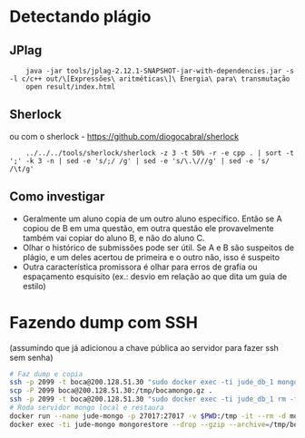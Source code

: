 # Detectando plágio

## JPlag

		java -jar tools/jplag-2.12.1-SNAPSHOT-jar-with-dependencies.jar -s -l c/c++ out/\[Expressões\ aritméticas\]\ Energia\ para\ transmutação
		open result/index.html

## Sherlock

ou com o sherlock - <https://github.com/diogocabral/sherlock>

		../../../tools/sherlock/sherlock -z 3 -t 50% -r -e cpp . | sort -t ';' -k 3 -n | sed -e 's/;/ /g' | sed -e 's/\.\///g' | sed -e 's/ /\t/g'

## Como investigar

- Geralmente um aluno copia de um outro aluno específico. Então se A copiou de B em uma questão, em outra questão ele provavelmente também vai copiar do aluno B, e não do aluno C.
- Olhar o histórico de submissões pode ser útil. Se A e B são suspeitos de plágio, e um deles acertou de primeira e o outro não, isso é suspeito
- Outra característica promissora é olhar para erros de grafia ou espaçamento esquisito (ex.: desvio em relação ao que dita um guia de estilo)

# Fazendo dump com SSH

(assumindo que já adicionou a chave pública ao servidor para fazer ssh sem senha)

```sh
# Faz dump e copia
ssh -p 2099 -t boca@200.128.51.30 "sudo docker exec -ti jude_db_1 mongodump --gzip --archive=/tmp/bocamongo.gz && sudo docker cp jude_db_1:/tmp/bocamongo.gz /tmp/"
scp -P 2099 boca@200.128.51.30:/tmp/bocamongo.gz .
ssh -p 2099 -t boca@200.128.51.30 "sudo docker exec -ti jude_db_1 rm -f /tmp/bocamongo.gz && sudo rm -f /tmp/bocamongo.gz"
# Roda servidor mongo local e restaura
docker run --name jude-mongo -p 27017:27017 -v $PWD:/tmp -it --rm -d mongo:3.6
docker exec -ti jude-mongo mongorestore --drop --gzip --archive=/tmp/bocamongo.gz
```

